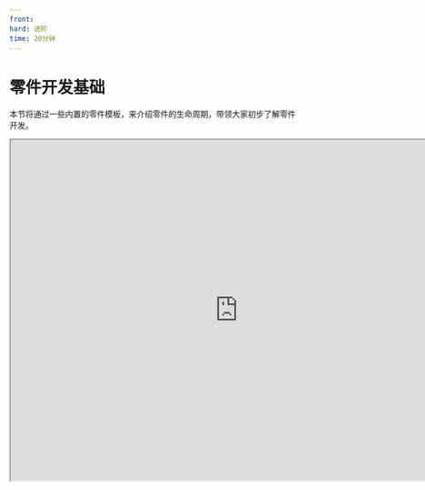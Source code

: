 ```yaml
---
front: 
hard: 进阶
time: 20分钟
---
```

# 零件开发基础

本节将通过一些内置的零件模板，来介绍零件的生命周期，带领大家初步了解零件开发。

<iframe src="https://cc.163.com/act/m/daily/iframeplayer/?id=6328676ba240f794f8c5fbc1" width="800" height="600" allow="fullscreen"/>

## 例子

### MyLogPart

首先我们创建一个玩家预设，再在新建零件中，找到`MyLogPart`，进行创建。并将MyLogPart挂接到玩家预设下。

接下来我们可以看到，MyLog这个零件，主要由两个python源代码文件构成，分别是`MyLogPart.py`和`MyLogPartMeta`，我们在PyCharm中打开这个项目。

![](./images/12.png)

对文件右键，打开文件所在位置，找到这个项目的根目录

![](./images/13.png)

将路径复制，在PyCharm中打开，并将资源包的文件夹，设置为Sources Root，否则补全功能将无法正常使用。

![](./images/14.png)

接下来按照如图路径打开`MyLogPart.py`，来观察它的代码。

![](./images/15.png)

可以发现，代码中有一个`MyLogPart`类，继承了`PartBase`类。在`__init__`这个初始化函数中，定义了自身的`name`和`description`。这两个均是从PartBase中继承下来的变量，分别代表这个零件的名字，和描述。

所有零件的保留变量名在下方列出了，开发者在对零件进行开发时，要避免使用这些变量名，以防出现不可预料的意外。

- id
- classType
- isClient
- filterKeys
- _parent
- entityId
- boxId
- name
- transform
- isRemoved
- loaded
- needUpdate
- <iframe src="https://cc.163.com/act/m/daily/iframeplayer/?id=63286726e6c041f2578ca816" width="800" height="600" allow="fullscreen"/>

- tickEnable
- data
- dataKeys
- eventMap
- replicated

而剩下的变量定义，均为这个类的成员变量。

而`TickClient`函数，是一个可重写的函数，它会在客户端被每Tick调用。

并且每次都随机在30到90之间随机一个数字，作为打印输出的间隔。

接下来看MyLogPartMeta.py，它是继承了PartBaseMeta，是用来存储在预设编辑器上的可编辑内容的

![](./images/16.png)

例如这里的interval，就对应了MyLogPart.py的interval变量，类型为PVector2，并且可以设置提示文本，具体编写格式会在后面一起介绍。

经过Meta的设置，我们就可以在预设编辑器的零件的属性中，看到对应的打印间隔的设置项。

![](./images/17.png)

### ReplicatePart

再次新建一个`ReplicatePart`零件，继续观察它的代码。

![](./images/18.png)

可以看到分裂零件的`__init__`函数和日志零件的大同小异，同样都是初始化数据。

这里重写了`CanAdd`函数和`InitServer`函数，其中`InitServer`代表服务器初始化，`CanAdd`会在挂载零件时触发，用来防止零件挂载到错误的预设上。

和日志相比，它多监听了一个实体受伤事件，用来在受伤时进行分裂。

它的PartMeta也是大同小异，定义了两个参数，分别是PBool和PInt类型。

```python
@sunshine_class_meta
class ReplicatePartMeta(PartBaseMeta):
	CLASS_NAME = "ReplicatePart"
	PROPERTIES = {
		"loop": PBool(sort=1000, group="ReplicatePart", text="循环分裂"),
		"health": PInt(sort=1001, group="ReplicatePart", text="血量"),
	}
```

## 生命周期

零件的生命周期指零件在游戏从开始到结束的整个运行过程。

![](./images/19.png)

零件分服务端和客户端，在运行的各个过程，会触发不同的函数。

拿服务端来说，会在初始化阶段先`__init__`，然后`InitServer`。初始化完成，便每Tick触发`TickServer`。在卸载阶段（游戏关闭/区块卸载），`UnloadServer`。在被击杀或者主动调用Destroy接口之后，触发`DestroyServer`。客户端同理。

具体每个函数的定义，可以在<a href="../../../../mcdocs/3-PresetAPI/预设对象/零件/零件PartBase.html">文档</a>中查看。同时文档中还有别的函数，可以自行查看用法，例如刚刚看到的<a href="../../../../mcdocs/3-PresetAPI/预设对象/零件/零件PartBase.html#canadd">CanAdd函数</a>。

## 自定义属性

自定义属性就是由`PartBaseMeta`类来定义的。要创建一个自定义属性，我们主要需要有两个步骤。

1. 在继承了`PartBase`的类中定义成员变量
2. 在继承了`PartBaseMeta`的类中定义`PROPERTIES`字典，其中的Key为变量名，Value为这个数据对应的变量属性。

当前自定义的零件支持编辑python的所有基本类型，即：整数int，浮点数float，布尔bool，字符串str，字典dict，列表list，除此之外，针对一些特定需求，也提供了相应的支持，如下拉列表选择，多维向量等。

![](./images/A1.png)

上表列出了目前所有的支持的属性变量，同时列出了对应的Value定义。

每个属性的详细解释可以参考<a href="../../../../mcguide/20-玩法开发/14-预设玩法编程/2-深入理解零件/1-自定义属性面板.html?catalog=1#类型与属性">官方文档</a>。

```python
@sunshine_class_meta
class ReplicatePartMeta(PartBaseMeta):
	CLASS_NAME = "ReplicatePart"
	PROPERTIES = {
		"loop": PBool(sort=1000, group="ReplicatePart", text="循环分裂"),
		"health": PInt(sort=1001, group="ReplicatePart", text="血量"),
	}
```

还是拿分裂零件的属性来说，首先要定义一个`CLASS_NAME`，这些变量是哪个类的成员变量（会自动生成，不需要手动编写）。再定义一个`PROPERTIES`，定义两个变量`loop`和`health`，设置顺序和所属分组以及描述文本。

## 课后作业

1. 新建空白附加包，创建玩家预设，并创建一个零件，在零件的生命周期的每个阶段（除tick），都打印信息，来观察执行顺序。
2. 给这个零件设置自定义属性，提供2个参数，分别代表玩家的最大血量和当前血量，并且在玩家发送聊天消息"更新血量"的时候，应用到玩家身上。

### 操作步骤

新建附加包，创建玩家预设的操作在之前已经演示过很多遍，这里直接跳过。

接下来新建一个空零件，命名为`PlayerHealthPart`，并挂接到玩家预设上。

接下来使用PyCharm打开项目文件夹，设置Sources Root，打开对应的预设python文件。

文件中默认已经重写了一部分生命周期函数，我们可以在这基础上进行修改，每个都添加一个打印的函数，用来输出每个阶段。

并且额外重写`UnloadClient`和`UnloadServer`，加上对应输出，修改后的代码如下：

```python
# -*- coding: utf-8 -*-
from Preset.Model.GameObject import registerGenericClass
from Preset.Model.PartBase import PartBase


@registerGenericClass("PlayerHealthPartPart")
class PlayerHealthPartPart(PartBase):
    def __init__(self):
        PartBase.__init__(self)
        # 零件名称
        self.name = "空零件"

    def InitClient(self):
        print "InitClient"

    def InitServer(self):
        print "InitServer"

    def TickClient(self):
        pass

    def TickServer(self):
        pass

    def DestroyClient(self):
        print "DestroyClient"

    def DestroyServer(self):
        print "DestroyServer"

    def UnloadClient(self):
        print "UnloadClient"

    def UnloadServer(self):
        print "UnloadServer"

```

接下来，新建两个变量，分别是health和maxHealth，代表玩家的血量和最大血量，修改这个零件的name。

```python
@registerGenericClass("PlayerHealthPartPart")
class PlayerHealthPartPart(PartBase):
    def __init__(self):
        PartBase.__init__(self)
        self.health = 20
        self.maxHealth = 30
        self.name = "自定义玩家血量零件"
```

并且在`PlayerHealthPartPartMeta.py`中修改`PROPERTIES`，修改后代码如下：

```python
# -*- coding: utf-8 -*-
from Meta.ClassMetaManager import sunshine_class_meta
from Meta.TypeMeta import PInt
from Preset.Model import PartBaseMeta


@sunshine_class_meta
class PlayerHealthPartPartMeta(PartBaseMeta):
    CLASS_NAME = "PlayerHealthPartPart"
    PROPERTIES = {
        "health": PInt(sort=1, text="血量", default=20, group="自定义零件血量"),
        "maxHealth": PInt(sort=2, text="最大血量", default=30, group="自定义零件血量"),
    }

```

这时打开编辑器，已经可以看到零件的属性面板显示了自定义的属性。

![](./images/27.png)

然后再回到`PlayerHealthPartPart.py`中，编写设置血量的逻辑。新增一个函数，监听<a href="../../../../mcdocs/1-ModAPI/事件/世界.html?key=Join&docindex=2&type=0#serverchatevent">ServerChatEvent</a>，那么我们直接判断聊天内容和发送的实体id，是否是我们这个玩家，然后设置给它更新血量。

```python
    def ServerChatEvent(self, args):
        if args["message"] != "更新血量":
            return
        parent = self.GetParent()
        entityId = parent.GetEntityId()
        if args["playerId"] != entityId:
            return
        self.SetEntityAttrValue(entityId, AttrType.HEALTH, self.health)
        self.SetEntityAttrMaxValue(entityId, AttrType.HEALTH, self.maxHealth)
```

这样我们的血量就设置完成啦。最终代码：

```python
# -*- coding: utf-8 -*-
from Preset.Model.GameObject import registerGenericClass
from Preset.Model.PartBase import PartBase
from mod.common.minecraftEnum import AttrType


@registerGenericClass("PlayerHealthPartPart")
class PlayerHealthPartPart(PartBase):
    def __init__(self):
        PartBase.__init__(self)
        self.health = 20
        self.maxHealth = 30
        self.name = "自定义玩家血量零件"

    def InitClient(self):
        print "InitClient"

    def InitServer(self):
        print "InitServer"

    def TickClient(self):
        pass

    def TickServer(self):
        pass

    def ServerChatEvent(self, args):
        if args["message"] != "更新血量":
            return
        parent = self.GetParent()
        entityId = parent.GetEntityId()
        if args["playerId"] != entityId:
            return
        self.SetEntityAttrValue(entityId, AttrType.HEALTH, self.health)
        self.SetEntityAttrMaxValue(entityId, AttrType.HEALTH, self.maxHealth)

    def DestroyClient(self):
        print "DestroyClient"

    def DestroyServer(self):
        print "DestroyServer"

    def UnloadClient(self):
        print "UnloadClient"

    def UnloadServer(self):
        print "UnloadServer"

```

我们进入游戏测试，观察日志输出，可以看到有相关的生命周期输出。

![](./images/20.png)

并且发送 `更新血量`，可以看到我们的生命值被更改。

![](./images/21.png)